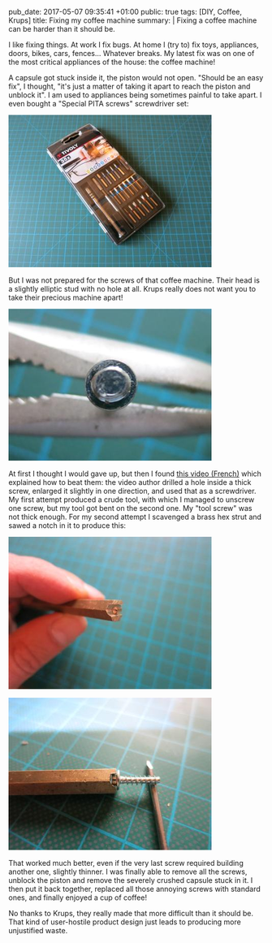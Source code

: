 pub_date: 2017-05-07 09:35:41 +01:00
public: true
tags: [DIY, Coffee, Krups]
title: Fixing my coffee machine
summary: |
    Fixing a coffee machine can be harder than it should be.

I like fixing things. At work I fix bugs. At home I (try to) fix toys, appliances, doors, bikes, cars, fences... Whatever breaks. My latest fix was on one of the most critical appliances of the house: the coffee machine!

A capsule got stuck inside it, the piston would not open. "Should be an easy fix", I thought, "it's just a matter of taking it apart to reach the piston and unblock it". I am used to appliances being sometimes painful to take apart. I even bought a "Special PITA screws" screwdriver set:

![Screwdriver set](screwdriver-set.jpeg)

But I was not prepared for the screws of that coffee machine. Their head is a slightly elliptic stud with no hole at all. Krups really does not want you to take their precious machine apart!

![Krups screw](krups-screw.jpeg)

At first I thought I would gave up, but then I found [this video (French)][video] which explained how to beat them: the video author drilled a hole inside a thick screw, enlarged it slightly in one direction, and used that as a screwdriver. My first attempt produced a crude tool, with which I managed to unscrew one screw, but my tool got bent on the second one. My "tool screw" was not thick enough. For my second attempt I scavenged a brass hex strut and sawed a notch in it to produce this:

![Custom screwdriver 1](krupsdriver-1.jpeg)

![Custom screwdriver 2](krupsdriver-2.jpeg)

That worked much better, even if the very last screw required building another one, slightly thinner. I was finally able to remove all the screws, unblock the piston and remove the severely crushed capsule stuck in it. I then put it back together, replaced all those annoying screws with standard ones, and finally enjoyed a cup of coffee!

No thanks to Krups, they really made that more difficult than it should be. That kind of user-hostile product design just leads to producing more unjustified waste.

[video]: https://www.youtube.com/watch?v=CDdAWKuCvhA